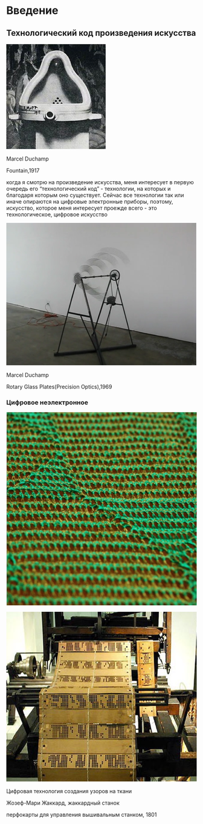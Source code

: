 # Введение

## Технологический код произведения искусства

![](/assets/Picture1.png)

Marcel Duchamp

Fountain,1917



когда я смотрю на произведение искусства, меня интересует в первую очередь его “технологический код” - технологии, на которых и благодаря которым оно существует. Сейчас все технологии так или иначе опираются на цифровые электронные приборы, поэтому, искусство, которое меня интересует проежде всего - это технологическое, цифровое искусство

![](/assets/Picture3.png)

Marcel Duchamp

Rotary Glass Plates\(Precision Optics\),1969



### Цифровое неэлектронное

![](/assets/Picture4.png)

![](/assets/Picture5.png)



Цифровая технология создания узоров на ткани

Жозеф-Мари Жаккард, жаккардный станок

перфокарты для управления вышивальным станком, 1801



